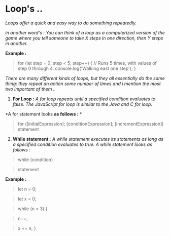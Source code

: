 # Loop's ..
*Loops offer a quick and easy way to do something repeatedly.*

*in another word's : You can think of a loop as a computerized version of the game where you tell someone to take X steps in one direction, then Y steps in another.*

**Example :**

> for (let step = 0; step < 5; step++) {
  // Runs 5 times, with values of step 0 through 4.
  console.log('Walking east one step');
}

*There are many different kinds of loops, but they all essentially do the same thing: they repeat an action some number of times and i mention the most two important of them ..*

1. **For Loop :**
*A for loop repeats until a specified condition evaluates to false. The JavaScript for loop is similar to the Java and C for loop.*


  *A for statement looks **as follows :** *

> for ([initialExpression]; [conditionExpression]; [incrementExpression])
  statement

  2. **While statement :**
  *A while statement executes its statements as long as a specified condition evaluates to true. A while statement looks as follows :*

 > while (condition)

   >statement

   **Example :**

   > let n = 0;

  > let x = 0;

 > while (n < 3) {

 > n++;

 > x += n;
}

